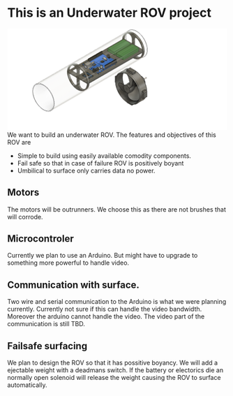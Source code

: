 # This is an Underwater ROV project

![Project Image](images/ROV.png)
We want to build an underwater ROV. The features and objectives of this ROV are

- Simple to build using easily available comodity components.
- Fail safe so that in case of failure ROV is positively boyant
- Umbilical to surface only carries data no power.


## Motors

The motors will be outrunners. We choose this as there are not brushes that will corrode.

## Microcontroler

Currently we plan to use an Arduino. But might have to upgrade to something more powerful to handle video.

## Communication with surface.

Two wire and serial communication to the Arduino is what we were planning currently. Currently not sure if this can handle the video bandwidth. Moreover the arduino cannot handle the video. The video part of the communication is still TBD.

## Failsafe surfacing

We plan to design the ROV so that it has possitive boyancy. We will add a ejectable weight with a deadmans switch. If the battery or electorics die an normally open solenoid will release the weight causing the ROV to surface automatically.
